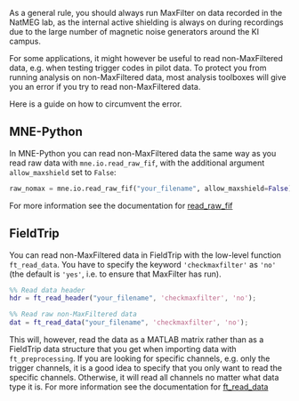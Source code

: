 As a general rule, you should always run MaxFilter on data recorded in the NatMEG lab, as the internal active shielding is always on during recordings due to the large number of magnetic noise generators around the KI campus.

For some applications, it might however be useful to read non-MaxFiltered data, e.g. when testing trigger codes in pilot data. To protect you from running analysis on non-MaxFiltered data, most analysis toolboxes will give you an error if you try to read non-MaxFiltered data.

Here is a guide on how to circumvent the error.

## MNE-Python
In MNE-Python you can read non-MaxFiltered data the same way as you read raw data with `mne.io.read_raw_fif`, with the additional argument `allow_maxshield` set to `False`:

````Python
raw_nomax = mne.io.read_raw_fif("your_filename", allow_maxshield=False)  # Read non-MaxFiltered data
````
For more information see the documentation for [read_raw_fif](https://mne.tools/stable/generated/mne.io.read_raw_fif.html?highlight=read_raw_fif#mne.io.read_raw_fif)

## FieldTrip
You can read non-MaxFiltered data in FieldTrip with the low-level function `ft_read_data`. You have to specify the keyword `'checkmaxfilter'` as `'no'` (the default is `'yes'`, i.e. to ensure that MaxFilter has run).
````Matlab
%% Read data header
hdr = ft_read_header("your_filename", 'checkmaxfilter', 'no');

%% Read raw non-MaxFiltered data
dat = ft_read_data("your_filename", 'checkmaxfilter', 'no');
````

This will, however, read the data as a MATLAB matrix rather than as a FieldTrip data structure that you get when importing data with `ft_preprocessing`. If you are looking for specific channels, e.g. only the trigger channels, it is a good idea to specify that you only want to read the specific channels. Otherwise, it will read all channels no matter what data type it is. For more information see the documentation for [ft_read_data](https://www.fieldtriptoolbox.org/reference/ft_read_data/)
